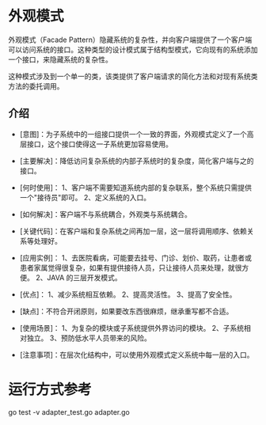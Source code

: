 # 外观模式

外观模式（Facade Pattern）隐藏系统的复杂性，并向客户端提供了一个客户端可以访问系统的接口。这种类型的设计模式属于结构型模式，它向现有的系统添加一个接口，来隐藏系统的复杂性。

这种模式涉及到一个单一的类，该类提供了客户端请求的简化方法和对现有系统类方法的委托调用。

## 介绍
* [意图]：为子系统中的一组接口提供一个一致的界面，外观模式定义了一个高层接口，这个接口使得这一子系统更加容易使用。

* [主要解决]：降低访问复杂系统的内部子系统时的复杂度，简化客户端与之的接口。

* [何时使用]： 1、客户端不需要知道系统内部的复杂联系，整个系统只需提供一个"接待员"即可。 2、定义系统的入口。

* [如何解决]：客户端不与系统耦合，外观类与系统耦合。

* [关键代码]：在客户端和复杂系统之间再加一层，这一层将调用顺序、依赖关系等处理好。

* [应用实例]： 1、去医院看病，可能要去挂号、门诊、划价、取药，让患者或患者家属觉得很复杂，如果有提供接待人员，只让接待人员来处理，就很方便。 2、JAVA 的三层开发模式。

* [优点]： 1、减少系统相互依赖。 2、提高灵活性。 3、提高了安全性。

* [缺点]：不符合开闭原则，如果要改东西很麻烦，继承重写都不合适。

* [使用场景]： 1、为复杂的模块或子系统提供外界访问的模块。 2、子系统相对独立。 3、预防低水平人员带来的风险。

* [注意事项]：在层次化结构中，可以使用外观模式定义系统中每一层的入口。

# 运行方式参考

go test -v adapter_test.go adapter.go